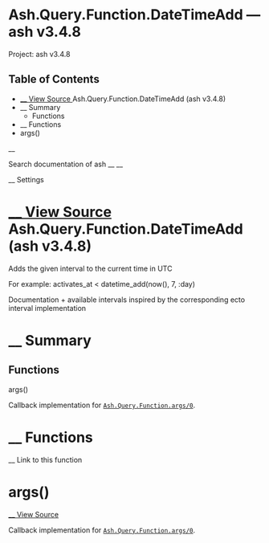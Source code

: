 # Ash.Query.Function.DateTimeAdd — ash v3.4.8

Project: ash v3.4.8

## Table of Contents

- [ __ View Source ](external_link) Ash.Query.Function.DateTimeAdd (ash v3.4.8)
- __ Summary
  - Functions
- __ Functions
- args()

__

Search documentation of ash __ __

__ Settings

#  [ __ View Source ](external_link) Ash.Query.Function.DateTimeAdd (ash v3.4.8)

Adds the given interval to the current time in UTC

For example: activates_at < datetime_add(now(), 7, :day)

Documentation + available intervals inspired by the corresponding ecto interval implementation

#  __ Summary

##  Functions

args()

Callback implementation for [`Ash.Query.Function.args/0`](external_link).

#  __ Functions

__ Link to this function

# args()

[ __ View Source ](external_link)

Callback implementation for [`Ash.Query.Function.args/0`](external_link).
